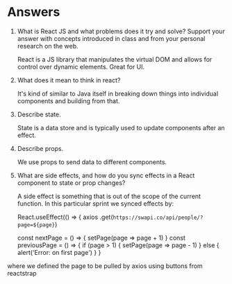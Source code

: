 # Answers

1. What is React JS and what problems does it try and solve? Support your answer with concepts introduced in class and from your personal research on the web.

    React is a JS library that manipulates the virtual DOM and allows for control over dynamic elements. Great for UI.

2. What does it mean to think in react?

    It's kind of similar to Java itself in breaking down things into individual components and building from that.

3. Describe state.

    State is a data store and is typically used to update components after an effect.

4. Describe props.

    We use props to send data to different components.

5. What are side effects, and how do you sync effects in a React component to state or prop changes?

    A side effect is something that is out of the scope of the current function. In this particular sprint we synced
    effects by:

    React.useEffect(() => {
    axios
    .get(`https://swapi.co/api/people/?page=${page}`)

    const nextPage = () => {
    setPage(page => page + 1)
  }
  const previousPage = () => {
    if (page > 1) {
      setPage(page => page - 1)
    } else {
      alert('Error: on first page')
    }
  }

  where we defined the page to be pulled by axios using buttons from reactstrap